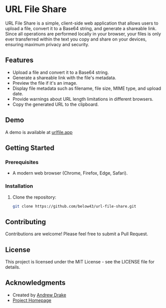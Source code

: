 # URL File Share

URL File Share is a simple, client-side web application that allows users to upload a file, convert it to a Base64 string, and generate a shareable link. Since all operations are performed locally in your browser, your files is only ever transferred within the text you copy and share on your devices, ensuring maximum privacy and security.

## Features

- Upload a file and convert it to a Base64 string.
- Generate a shareable link with the file's metadata.
- Preview the file if it's an image.
- Display file metadata such as filename, file size, MIME type, and upload date.
- Provide warnings about URL length limitations in different browsers.
- Copy the generated URL to the clipboard.

## Demo
A demo is available at [urlfile.app](https://urlfile.app)

## Getting Started

### Prerequisites

- A modern web browser (Chrome, Firefox, Edge, Safari).

### Installation

1. Clone the repository:
   ```sh
   git clone https://github.com/below43/url-file-share.git


## Contributing
Contributions are welcome! Please feel free to submit a Pull Request.

## License
This project is licensed under the MIT License - see the LICENSE file for details.

## Acknowledgments
- Created by [Andrew Drake](https://x.com/below43)
- [Project Homepage](https://github.com/below43/url-file-share)